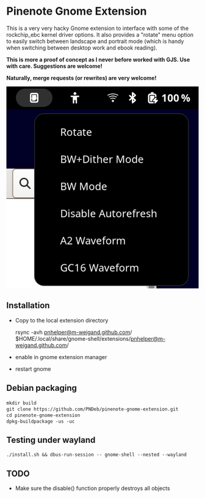 # Pinenote Gnome Extension

This is a very very hacky Gnome extension to interface with some of the
rockchip_ebc kernel driver options. It also provides a "rotate" menu option to
easily switch between landscape and portrait mode (which is handy when
switching between desktop work and ebook reading).

**This is more a proof of concept as I never before worked with GJS. Use with
care. Suggestions are welcome!**

**Naturally, merge requests (or rewrites) are very welcome!**

![screenshot](screenshot.png)

## Installation

* Copy to the local extension directory

	rsync -avh pnhelper@m-weigand.github.com/ $HOME/.local/share/gnome-shell/extensions/pnhelper@m-weigand.github.com/

* enable in gnome extension manager
* restart gnome

## Debian packaging

	mkdir build
	git clone https://github.com/PNDeb/pinenote-gnome-extension.git
	cd pinenote-gnome-extension
	dpkg-buildpackage -us -uc

## Testing under wayland

	./install.sh && dbus-run-session -- gnome-shell --nested --wayland


## TODO

* Make sure the disable() function properly destroys all objects
